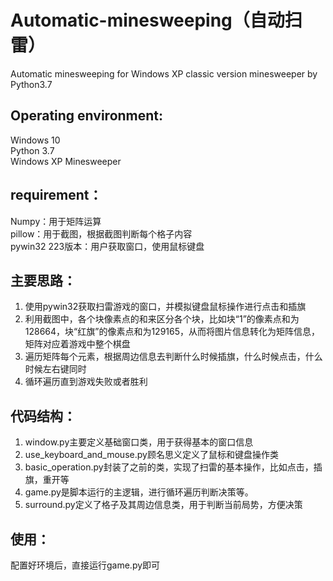 # Automatic-minesweeping（自动扫雷）
Automatic minesweeping for Windows XP classic version minesweeper by Python3.7

## Operating environment:  
Windows 10  
Python 3.7  
Windows XP Minesweeper  

## requirement： 
Numpy：用于矩阵运算  
pillow：用于截图，根据截图判断每个格子内容  
pywin32 223版本：用户获取窗口，使用鼠标键盘  

## 主要思路：  
1. 使用pywin32获取扫雷游戏的窗口，并模拟键盘鼠标操作进行点击和插旗  
2. 利用截图中，各个块像素点的和来区分各个块，比如块“1”的像素点和为128664，块“红旗”的像素点和为129165，从而将图片信息转化为矩阵信息，矩阵对应着游戏中整个棋盘  
3. 遍历矩阵每个元素，根据周边信息去判断什么时候插旗，什么时候点击，什么时候左右键同时  
4. 循环遍历直到游戏失败或者胜利  

## 代码结构：
1. window.py主要定义基础窗口类，用于获得基本的窗口信息  
2. use_keyboard_and_mouse.py顾名思义定义了鼠标和键盘操作类  
3. basic_operation.py封装了之前的类，实现了扫雷的基本操作，比如点击，插旗，重开等  
4. game.py是脚本运行的主逻辑，进行循环遍历判断决策等。  
5. surround.py定义了格子及其周边信息类，用于判断当前局势，方便决策  

## 使用：
配置好环境后，直接运行game.py即可
